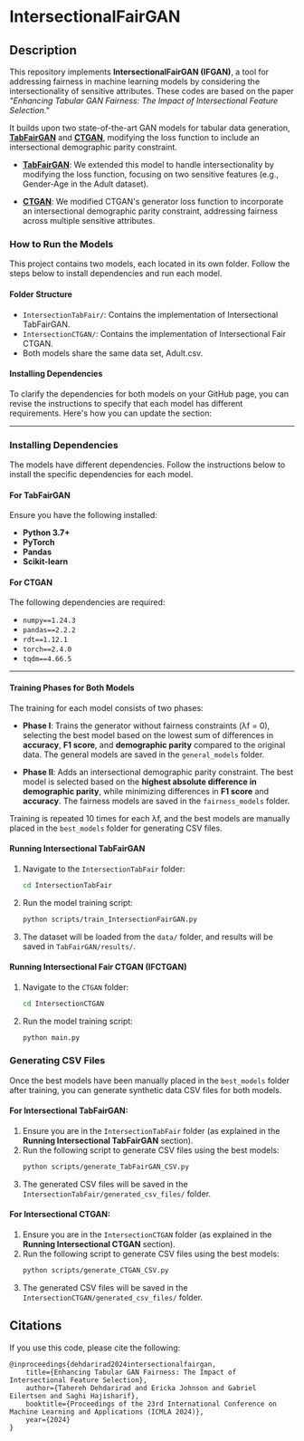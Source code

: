 # IntersectionalFairGAN
## Description

This repository implements **IntersectionalFairGAN (IFGAN)**, a tool for addressing fairness in machine learning models by considering the intersectionality of sensitive attributes. These codes are based on the paper _"Enhancing Tabular GAN Fairness: The Impact of Intersectional Feature Selection."_ 

It builds upon two state-of-the-art GAN models for tabular data generation, **[TabFairGAN](https://github.com/amirarsalan90/TabFairGAN)** and **[CTGAN](https://github.com/sdv-dev/CTGAN)**, modifying the loss function to include an intersectional demographic parity constraint.

- **[TabFairGAN](https://github.com/amirarsalan90/TabFairGAN)**: We extended this model to handle intersectionality by modifying the loss function, focusing on two sensitive features (e.g., Gender-Age in the Adult dataset).
  
- **[CTGAN](https://github.com/sdv-dev/CTGAN)**: We modified CTGAN's generator loss function to incorporate an intersectional demographic parity constraint, addressing fairness across multiple sensitive attributes.

### How to Run the Models

This project contains two models, each located in its own folder. Follow the steps below to install dependencies and run each model.

#### Folder Structure
- `IntersectionTabFair/`: Contains the implementation of Intersectional TabFairGAN.
- `IntersectionCTGAN/`: Contains the implementation of Intersectional Fair CTGAN.
- Both models share the same data set, Adult.csv.

#### Installing Dependencies
To clarify the dependencies for both models on your GitHub page, you can revise the instructions to specify that each model has different requirements. Here's how you can update the section:

---

### Installing Dependencies

The models have different dependencies. Follow the instructions below to install the specific dependencies for each model.

#### For **TabFairGAN**
Ensure you have the following installed:
- **Python 3.7+**
- **PyTorch**
- **Pandas**
- **Scikit-learn**

#### For **CTGAN**
The following dependencies are required:
- `numpy==1.24.3`
- `pandas==2.2.2`
- `rdt==1.12.1`
- `torch==2.4.0`
- `tqdm==4.66.5`
---
#### Training Phases for Both Models
The training for each model consists of two phases:
- **Phase I**: Trains the generator without fairness constraints (λf = 0), selecting the best model based on the lowest sum of differences in **accuracy**, **F1 score**, and **demographic parity** compared to the original data. The general models are saved in the `general_models` folder.
  
- **Phase II**: Adds an intersectional demographic parity constraint. The best model is selected based on the **highest absolute difference in demographic parity**, while minimizing differences in **F1 score** and **accuracy**. The fairness models are saved in the `fairness_models` folder.

Training is repeated 10 times for each λf, and the best models are manually placed in the `best_models` folder for generating CSV files.

#### Running Intersectional TabFairGAN 
1. Navigate to the `IntersectionTabFair` folder:
   ```bash
   cd IntersectionTabFair
   ```
2. Run the model training script:
   ```bash
   python scripts/train_IntersectionFairGAN.py

   ```
3. The dataset will be loaded from the `data/` folder, and results will be saved in `TabFairGAN/results/`.

#### Running Intersectional Fair CTGAN (IFCTGAN)
1. Navigate to the `CTGAN` folder:
   ```bash
   cd IntersectionCTGAN
   ```
2. Run the model training script:
   ```bash
   python main.py
   ```
### Generating CSV Files

Once the best models have been manually placed in the `best_models` folder after training, you can generate synthetic data CSV files for both models.

#### For Intersectional TabFairGAN:
1. Ensure you are in the `IntersectionTabFair` folder (as explained in the **Running Intersectional TabFairGAN** section).
2. Run the following script to generate CSV files using the best models:
   ```bash
   python scripts/generate_TabFairGAN_CSV.py
   ```
3. The generated CSV files will be saved in the `IntersectionTabFair/generated_csv_files/` folder.

#### For Intersectional CTGAN:
1. Ensure you are in the `IntersectionCTGAN` folder (as explained in the **Running Intersectional CTGAN** section).
2. Run the following script to generate CSV files using the best models:
   ```bash
   python scripts/generate_CTGAN_CSV.py
   ```
3. The generated CSV files will be saved in the `IntersectionCTGAN/generated_csv_files/` folder.


## Citations
If you use this code, please cite the following:
   ```
   @inproceedings{dehdarirad2024intersectionalfairgan,
       title={Enhancing Tabular GAN Fairness: The Impact of Intersectional Feature Selection},
       author={Tahereh Dehdarirad and Ericka Johnson and Gabriel Eilertsen and Saghi Hajisharif},
       booktitle={Proceedings of the 23rd International Conference on Machine Learning and Applications (ICMLA 2024)},
       year={2024}
   }
   ```




